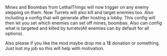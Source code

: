 Mines and Boombas from LethalThings will now trigger on any enemy stepping on them. Now Turrets will also kill and target enemies too. Also including a config that will generate after hosting a lobby. This config will then let you set which enemies can set off mines, boombas. Also can config what is targeted and killed by turrets(All enemies can by default for all options).

Also please if you like the mod maybe drop me a 1$ donation or something. Just lost my job so this will help with motivation.